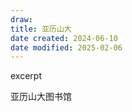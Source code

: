 ```yaml
---
draw:
title: 亚历山大
date created: 2024-06-10
date modified: 2025-02-06
---
```


excerpt

<!-- more -->

亚历山大图书馆
